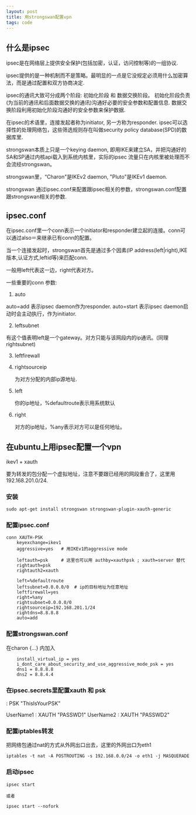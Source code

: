 ```yaml
---
layout: post
title: 用strongswan配置vpn
tags: code
---
```


## 什么是ipsec

ipsec是在网络层上提供安全保护(包括加密，认证，访问控制等)的一组协议.

ipsec提供的是一种机制而不是策略。最明显的一点是它没规定必须用什么加密算法，而是通过配置和双方协商决定.

ipsec的通讯大致可分成两个阶段: 初始化阶段 和 数据交换阶段。 初始化阶段负责(为当前的通讯和后面数据交换的通讯)沟通好必要的安全参数和配置信息.  数据交换阶段利用初始化阶段沟通好的安全参数来保护数据.

在ipsec的术语里，连接发起者称为initiator, 另一方称为responder. ipsec可以选择性的处理网络包，这些筛选规则存在叫做security policy database(SPD)的数据库里.

strongswan本质上只是一个keying daemon, 即用IKE来建立SA，并把沟通好的SA和SP通过内核api载入到系统内核里，实际的ipsec 流量只在内核里被处理而不会流经strongswan。

strongswan里，“Charon"是IKEv2 daemon, "Pluto"是IKEv1 daemon.

strongswan 通过ipsec.conf来配置跟ipsec相关的参数，strongswan.conf配置跟strongswan相关的参数.

## ipsec.conf

在ipsec.conf里一个conn表示一个initiator和responder建立起的连接。conn可以通过also＝来继承已有conn的配置。 

当一个连接发起时，strongswan首先是通过多个因素(IP address(left|right),IKE版本,认证方式,leftid等)来匹配conn.

一般用left代表这一边，right代表对方。

一些重要的conn 参数:

1. auto

  auto=add 表示ipsec daemon作为responder.  auto=start 表示ipsec daemon启动时会主动执行，作为initiator.

2. leftsubnet

  有这个值表明left是一个gateway。对方只能与该网段内的ip通讯。(同理rightsubnet)

3. leftfirewall

4. rightsourceip

   为对方分配的内部ip源地址.

5. left

   你的ip地址，%defaultroute表示用系统默认

6. right

   对方的ip地址，%any表示对方可以是任何地址。



## 在ubuntu上用ipsec配置一个vpn

ikev1 + xauth

要为转发的包分配一个虚拟地址，注意不要跟已经用的网段重合了，这里用192.168.201.0/24.

### 安装

    sudo apt-get install strongswan strongswan-plugin-xauth-generic


### 配置ipsec.conf

    conn XAUTH-PSK
        keyexchange=ikev1
        aggressive=yes   # 用IKEv1的aggressive mode

        leftauth=psk     # 这里也可以用 authby=xauthpsk ; xauth=server 替代
        rightauth=psk
        rightauth2=xauth

        left=%defaultroute
        leftsubnet=0.0.0.0/0  # ip的目标地址为任意地址
        leftfirewall=yes
        right=%any
        rightsubnet=0.0.0.0/0
        rightsourceip=192.168.201.1/24
        rightdns=8.8.8.8
        auto=add


### 配置strongswan.conf

在charon {...} 内加入

        install_virtual_ip = yes
        i_dont_care_about_security_and_use_aggressive_mode_psk = yes
        dns1 = 8.8.8.8
        dns2 = 8.8.4.4

### 在ipsec.secrets里配置xauth 和 psk

: PSK "ThisIsYourPSK"

UserName1 : XAUTH "PASSWD1"
UserName2 : XAUTH "PASSWD2"



### 配置iptables转发

把网络包通过nat的方式从外网出口出去，这里的外网出口为eth1

    iptables -t nat -A POSTROUTING -s 192.168.0.0/24 -o eth1 -j MASQUERADE


### 启动ipsec

    ipsec start

    或者

    ipsec start --nofork
